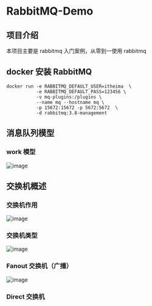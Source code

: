 # RabbitMQ-Demo




## 项目介绍
本项目主要是 rabbitmq 入门案例，从零到一使用 rabbitmq

## docker 安装 RabbitMQ
```docker 
docker run -e RABBITMQ_DEFAULT_USER=itheima  \
           -e RABBITMQ_DEFAULT_PASS=123456 \
           -v mq-plugins:/plugins \
           --name mq --hostname mq \
           -p 15672:15672 -p 5672:5672  \
           -d rabbitmq:3.8-management
```

## 消息队列模型
### work 模型
![image](https://github.com/DIDA-lJ/rabbitmq-demo/assets/97254796/37e098a3-da6d-4235-8cf8-c39e6dd76c88)

## 交换机概述
### 交换机作用
![image](https://github.com/DIDA-lJ/rabbitmq-demo/assets/97254796/51c82504-8a2c-48aa-8a66-fb76fe80f5c0)

### 交换机类型
![image](https://github.com/DIDA-lJ/rabbitmq-demo/assets/97254796/be028621-76e6-44db-95ad-dd40cc32d4eb)

### Fanout 交换机（广播）
![image](https://github.com/DIDA-lJ/rabbitmq-demo/assets/97254796/bde345b5-25ed-4d6a-a76b-14c7ad9811d5)

### Direct 交换机
